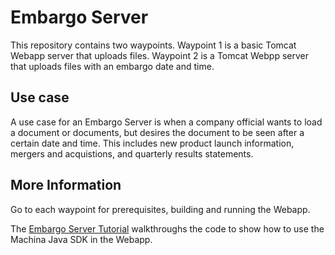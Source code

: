 # Embargo Server

This repository contains two waypoints.  Waypoint 1 is a basic Tomcat Webapp server that uploads
files.  Waypoint 2 is a Tomcat Webpp server that uploads files with an embargo date and time.

## Use case

A use case for an Embargo Server is when a company official wants to load a document or documents, but
desires the document to be seen after a certain date and time.  This includes new product launch
information, mergers and acquistions, and quarterly results statements.

## More Information

Go to each waypoint for prerequisites, building and running the Webapp.

The [Embargo Server Tutorial](https://dev.ionic.com/tutorials/sdk-advanced/embargo-server) walkthroughs
the code to show how to use the Machina Java SDK in the Webapp.
